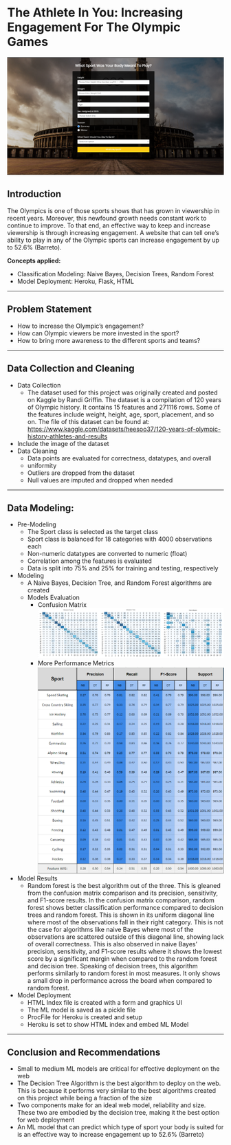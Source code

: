 # The Athlete In You: Increasing Engagement For The Olympic Games

![](TAY.png)

## Introduction

The Olympics is one of those sports shows that has grown in viewership in recent years. Moreover, this newfound growth needs constant work to continue to improve. To that end, an effective way to keep and increase viewership is through increasing engagement. A website that can tell one’s ability to play in any of the Olympic sports can increase engagement by up to 52.6% (Barreto).
 
**Concepts applied:**
- Classification Modeling: Naive Bayes, Decision Trees, Random Forest
- Model Deployment: Heroku, Flask, HTML

----
## Problem Statement
- How to increase the Olympic’s engagement?
- How can Olympic viewers be more invested in the sport?
- How to bring more awareness to the different sports and teams?
 
 ---- 
## Data Collection and Cleaning
- Data Collection
    - The dataset used for this project was originally created and posted on Kaggle by Randi Griffin. The dataset is a compilation of 120 years of Olympic history. It contains 15 features and 271116 rows. Some of the features include weight, height, age, sport, placement, and so on. The file of this dataset can be found at: https://www.kaggle.com/datasets/heesoo37/120-years-of-olympic-history-athletes-and-results
- Include the image of the dataset
- Data Cleaning
    - Data points are evaluated for correctness, datatypes, and overall
    - uniformity
    - Outliers are dropped from the dataset
    - Null values are imputed and dropped when needed

----
## Data Modeling:
- Pre-Modeling
    - The Sport class is selected as the target class
    - Sport class is balanced for 18 categories with 4000 observations each
    - Non-numeric datatypes are converted to numeric (float)
    - Correlation among the features is evaluated
    - Data is split into 75% and 25% for training and testing, respectively
- Modeling
    - A Naive Bayes, Decision Tree, and Random Forest algorithms are created
    - Models Evaluation
        - Confusion Matrix
            ![](Confusion.png)
        - More Performance Metrics
            ![](algoper.png)
- Model Results
    - Random forest is the best algorithm out of the three. This is gleaned from the confusion matrix comparison and its precision, sensitivity, and F1-score results. In the confusion matrix comparison, random forest shows better classification performance compared to decision trees and random forest. This is shown in its uniform diagonal line where most of the observations fall in their right category. This is not the case for algorithms like naive Bayes where most of the observations are scattered outside of this diagonal line, showing lack of overall correctness. This is also observed in naive Bayes’ precision, sensitivity, and F1-score results where it shows the lowest score by a significant margin when compared to the random forest and decision tree. Speaking of decision trees, this algorithm performs similarly to random forest in most measures. It only shows a small drop in performance across the board when compared to random forest.
- Model Deployment
    - HTML Index file is created with a form and graphics UI
    - The ML model is saved as a pickle file
    - ProcFile for Heroku is created and setup
    - Heroku is set to show HTML index and embed ML Model

----    
## Conclusion and Recommendations 
- Small to medium ML models are critical for effective deployment on the web
- The Decision Tree Algorithm is the best algorithm to deploy on the web. This is because it performs very similar to the best algorithms created on this project while being a fraction of the size
- Two components make for an ideal web model, reliability and size. These two are embodied by the decision tree, making it the best option for web deployment
- An ML model that can predict which type of sport your body is suited for is an effective way to increase engagement up to 52.6% (Barreto) 






